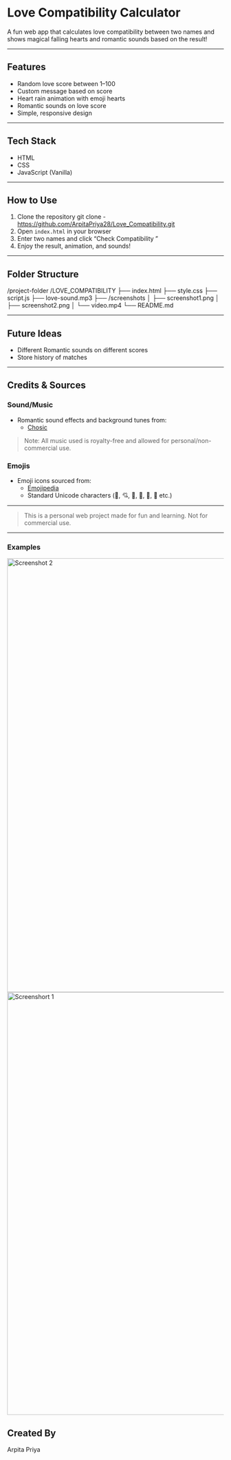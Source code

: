 #  Love Compatibility Calculator

A fun web app that calculates love compatibility between two names and shows magical falling hearts and romantic sounds based on the result!

---

##  Features

-  Random love score between 1–100
-  Custom message based on score
-  Heart rain animation with emoji hearts
-  Romantic sounds on love score
-  Simple, responsive design

---

##  Tech Stack

- HTML
- CSS
- JavaScript (Vanilla)

---

##  How to Use

1. Clone the repository git clone - https://github.com/ArpitaPriya28/Love_Compatibility.git
2. Open `index.html` in your browser
3. Enter two names and click “Check Compatibility ”
4. Enjoy the result, animation, and sounds!

---


##  Folder Structure

/project-folder
/LOVE_COMPATIBILITY
├── index.html
├── style.css
├── script.js
├── love-sound.mp3
├── /screenshots
│ ├── screenshot1.png
│ ├── screenshot2.png
│ └── video.mp4
└── README.md

---

##  Future Ideas

- Different Romantic sounds on different scores
- Store history of matches

---

##  Credits & Sources

###  Sound/Music
- Romantic sound effects and background tunes from:
  - [Chosic](https://www.chosic.com/free-music/romantic/)

> Note: All music used is royalty-free and allowed for personal/non-commercial use.

###  Emojis
- Emoji icons sourced from:
  - [Emojipedia](https://emojipedia.org/)
  - Standard Unicode characters (💖, 💘, 💝, 💞, 💓, 💜 etc.)

---

> This is a personal web project made for fun and learning. Not for commercial use.

---

###  Examples

<img width="1919" height="1009" alt="Screenshot 2" src="https://github.com/user-attachments/assets/5560559d-26e8-4ca3-ab0f-c61d560fdd56" />

<img width="1919" height="983" alt="Screenshort 1" src="https://github.com/user-attachments/assets/27d52c07-85dc-4338-8959-7a3f6638227c" />

##  Created By

Arpita Priya

